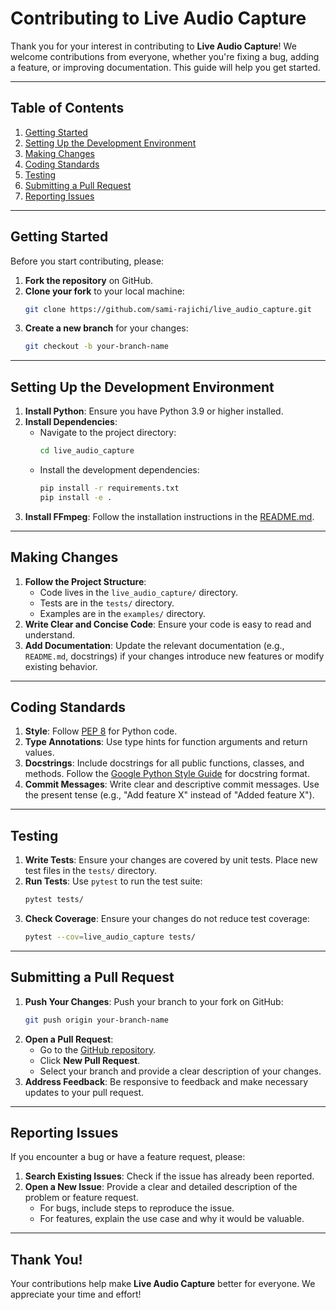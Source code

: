 # Contributing to Live Audio Capture

Thank you for your interest in contributing to **Live Audio Capture**! We welcome contributions from everyone, whether you're fixing a bug, adding a feature, or improving documentation. This guide will help you get started.

---

## Table of Contents
1. [Getting Started](#getting-started)
2. [Setting Up the Development Environment](#setting-up-the-development-environment)
3. [Making Changes](#making-changes)
4. [Coding Standards](#coding-standards)
5. [Testing](#testing)
6. [Submitting a Pull Request](#submitting-a-pull-request)
7. [Reporting Issues](#reporting-issues)

---

## Getting Started

Before you start contributing, please:
1. **Fork the repository** on GitHub.
2. **Clone your fork** to your local machine:
   ```bash
   git clone https://github.com/sami-rajichi/live_audio_capture.git
   ```
3. **Create a new branch** for your changes:
   ```bash
   git checkout -b your-branch-name
   ```

---

## Setting Up the Development Environment

1. **Install Python**: Ensure you have Python 3.9 or higher installed.
2. **Install Dependencies**:
   - Navigate to the project directory:
     ```bash
     cd live_audio_capture
     ```
   - Install the development dependencies:
     ```bash
     pip install -r requirements.txt
     pip install -e .
     ```
3. **Install FFmpeg**: Follow the installation instructions in the [README.md](README.md).

---

## Making Changes

1. **Follow the Project Structure**:
   - Code lives in the `live_audio_capture/` directory.
   - Tests are in the `tests/` directory.
   - Examples are in the `examples/` directory.
2. **Write Clear and Concise Code**: Ensure your code is easy to read and understand.
3. **Add Documentation**: Update the relevant documentation (e.g., `README.md`, docstrings) if your changes introduce new features or modify existing behavior.

---

## Coding Standards

1. **Style**: Follow [PEP 8](https://www.python.org/dev/peps/pep-0008/) for Python code.
2. **Type Annotations**: Use type hints for function arguments and return values.
3. **Docstrings**: Include docstrings for all public functions, classes, and methods. Follow the [Google Python Style Guide](https://google.github.io/styleguide/pyguide.html#38-comments-and-docstrings) for docstring format.
4. **Commit Messages**: Write clear and descriptive commit messages. Use the present tense (e.g., "Add feature X" instead of "Added feature X").

---

## Testing

1. **Write Tests**: Ensure your changes are covered by unit tests. Place new test files in the `tests/` directory.
2. **Run Tests**: Use `pytest` to run the test suite:
   ```bash
   pytest tests/
   ```
3. **Check Coverage**: Ensure your changes do not reduce test coverage:
   ```bash
   pytest --cov=live_audio_capture tests/
   ```

---

## Submitting a Pull Request

1. **Push Your Changes**: Push your branch to your fork on GitHub:
   ```bash
   git push origin your-branch-name
   ```
2. **Open a Pull Request**:
   - Go to the [GitHub repository](https://github.com/sami-rajichi/live_audio_capture).
   - Click **New Pull Request**.
   - Select your branch and provide a clear description of your changes.
3. **Address Feedback**: Be responsive to feedback and make necessary updates to your pull request.

---

## Reporting Issues

If you encounter a bug or have a feature request, please:
1. **Search Existing Issues**: Check if the issue has already been reported.
2. **Open a New Issue**: Provide a clear and detailed description of the problem or feature request.
   - For bugs, include steps to reproduce the issue.
   - For features, explain the use case and why it would be valuable.

---

## Thank You!

Your contributions help make **Live Audio Capture** better for everyone. We appreciate your time and effort!
